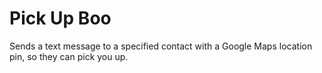 # Pick Up Boo
Sends a text message to a specified contact with a Google Maps location pin, so they can pick you up.
